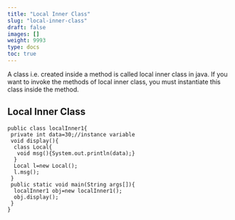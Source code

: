 ```yaml
---
title: "Local Inner Class"
slug: "local-inner-class"
draft: false
images: []
weight: 9993
type: docs
toc: true
---
```


A class i.e. created inside a method is called local inner class in java. If you want to invoke the methods of local inner class, you must instantiate this class inside the method.

## Local Inner Class
    public class localInner1{  
     private int data=30;//instance variable  
     void display(){  
      class Local{  
       void msg(){System.out.println(data);}  
      }  
      Local l=new Local();  
      l.msg();  
     }  
     public static void main(String args[]){  
      localInner1 obj=new localInner1();  
      obj.display();  
     }  
    }  

